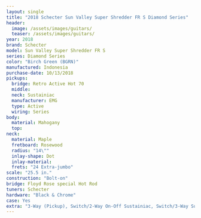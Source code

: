 ```yaml
---
layout: single
title: "2018 Schecter Sun Valley Super Shredder FR S Diamond Series"
header:
  image: /assets/images/guitars/
  teaser: /assets/images/guitars/
year: 2018
brand: Schecter
model: Sun Valley Super Shredder FR S
series: Diamond Series
color: "Birch Green (BGRN)"
manufactured: Indonesia
purchase-date: 10/13/2018
pickups:
  bridge: Retro Active Hot 70
  middle: 
  neck: Sustainiac
  manufacturer: EMG
  type: Active
  wiring: Series
body:
  material: Mahogany
  top: 
neck:
  material: Maple
  fretboard: Rosewood
  radius: "14\""
  inlay-shape: Dot
  inlay-material: 
  frets: "24 Extra-jumbo"
scale: "25.5 in."
construction: "Bolt-on"
bridge: Floyd Rose special Hot Rod
tuners: Schecter
hardware: "Black & Chrome"
case: Yes
extra: "3-Way (Pickup), Switch/2-Way On-Off Sustainiac, Switch/3-Way Sustainiac Mode, Switch (Fundamental-Mix-Harmonic)"
---
```


